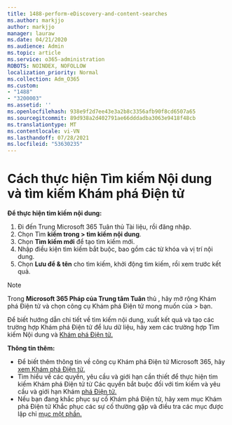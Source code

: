```yaml
---
title: 1488-perform-eDiscovery-and-content-searches
ms.author: markjjo
author: markjjo
manager: lauraw
ms.date: 04/21/2020
ms.audience: Admin
ms.topic: article
ms.service: o365-administration
ROBOTS: NOINDEX, NOFOLLOW
localization_priority: Normal
ms.collection: Adm_O365
ms.custom:
- "1488"
- "3200003"
ms.assetid: ''
ms.openlocfilehash: 938e9f2d7ee43e3a2b8c3356afb90f8cd6507a65
ms.sourcegitcommit: 89d938a2d402791ae66dddadba3063e9418f48cb
ms.translationtype: MT
ms.contentlocale: vi-VN
ms.lasthandoff: 07/28/2021
ms.locfileid: "53630235"
---
```

# <a name="how-to-perform-content-searches-and-ediscovery-searches"></a>Cách thực hiện Tìm kiếm Nội dung và tìm kiếm Khám phá Điện tử

**Để thực hiện tìm kiếm nội dung:**

1. Đi đến Trung Microsoft 365 Tuân thủ Tài liệu, rồi đăng nhập.
2. Chọn Tìm **kiếm trong > tìm kiếm nội dung**.
3. Chọn **Tìm kiếm mới** để tạo tìm kiếm mới.
4. Nhập điều kiện tìm kiếm bắt buộc, bao gồm các từ khóa và vị trí nội dung.
5. Chọn **Lưu để & tên** cho tìm kiếm, khởi động tìm kiếm, rồi xem trước kết quả.

> [!NOTE]
> Trong **Microsoft 365 Pháp của Trung tâm Tuân** thủ , hãy mở rộng Khám phá Điện tử và chọn công cụ Khám phá Điện tử mong muốn của  >  bạn. 

Để biết hướng dẫn chi tiết về tìm kiếm nội dung, xuất [](/microsoft-365/compliance/content-search) kết quả và tạo các trường hợp Khám phá Điện tử để lưu dữ liệu, hãy xem các trường hợp Tìm kiếm Nội dung và [Khám phá Điện tử.](/microsoft-365/compliance/ediscovery-cases)

**Thông tin thêm:**

- Để biết thêm thông tin về công cụ Khám phá Điện tử Microsoft 365, hãy [xem Khám phá Điện tử.](/microsoft-365/compliance/ediscovery)
- Tìm hiểu về các quyền, yêu cầu và giới hạn [](/microsoft-365/compliance/assign-ediscovery-permissions) cần thiết để thực hiện tìm kiếm Khám phá Điện tử từ Các quyền bắt buộc đối với tìm kiếm và yêu cầu và giới hạn Khám [phá Điện tử.](/microsoft-365/compliance/limits-for-content-search)
- Nếu bạn đang khắc phục sự cố [](/microsoft-365/compliance/ediscovery-troubleshooting-common-issues) Khám phá Điện tử, hãy xem mục Khám phá Điện tử Khắc phục các sự cố thường gặp và điều tra các mục được lập chỉ [mục một phần.](/microsoft-365/compliance/investigating-partially-indexed-items-in-ediscovery)
